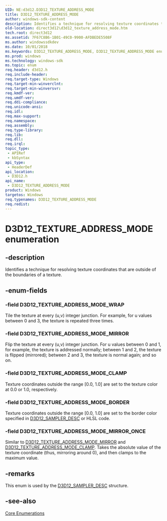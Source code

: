 ```yaml
---
UID: NE:d3d12.D3D12_TEXTURE_ADDRESS_MODE
title: D3D12_TEXTURE_ADDRESS_MODE
author: windows-sdk-content
description: Identifies a technique for resolving texture coordinates that are outside of the boundaries of a texture.
old-location: direct3d12\d3d12_texture_address_mode.htm
tech.root: direct3d12
ms.assetid: 7F67C8B6-1B01-49C0-9900-AFDBEDE5508F
ms.author: windowssdkdev
ms.date: 10/01/2018
ms.keywords: D3D12_TEXTURE_ADDRESS_MODE, D3D12_TEXTURE_ADDRESS_MODE enumeration, D3D12_TEXTURE_ADDRESS_MODE_BORDER, D3D12_TEXTURE_ADDRESS_MODE_CLAMP, D3D12_TEXTURE_ADDRESS_MODE_MIRROR, D3D12_TEXTURE_ADDRESS_MODE_MIRROR_ONCE, D3D12_TEXTURE_ADDRESS_MODE_WRAP, d3d12/D3D12_TEXTURE_ADDRESS_MODE, d3d12/D3D12_TEXTURE_ADDRESS_MODE_BORDER, d3d12/D3D12_TEXTURE_ADDRESS_MODE_CLAMP, d3d12/D3D12_TEXTURE_ADDRESS_MODE_MIRROR, d3d12/D3D12_TEXTURE_ADDRESS_MODE_MIRROR_ONCE, d3d12/D3D12_TEXTURE_ADDRESS_MODE_WRAP, direct3d12.d3d12_texture_address_mode
ms.prod: windows
ms.technology: windows-sdk
ms.topic: enum
req.header: d3d12.h
req.include-header: 
req.target-type: Windows
req.target-min-winverclnt: 
req.target-min-winversvr: 
req.kmdf-ver: 
req.umdf-ver: 
req.ddi-compliance: 
req.unicode-ansi: 
req.idl: 
req.max-support: 
req.namespace: 
req.assembly: 
req.type-library: 
req.lib: 
req.dll: 
req.irql: 
topic_type:
 - APIRef
 - kbSyntax
api_type:
 - HeaderDef
api_location:
 - D3D12.h
api_name:
 - D3D12_TEXTURE_ADDRESS_MODE
product: Windows
targetos: Windows
req.typenames: D3D12_TEXTURE_ADDRESS_MODE
req.redist: 
---
```


# D3D12_TEXTURE_ADDRESS_MODE enumeration


## -description


Identifies a technique for resolving texture coordinates that are outside of the boundaries of a texture.
        


## -enum-fields




### -field D3D12_TEXTURE_ADDRESS_MODE_WRAP

Tile the texture at every (u,v) integer junction.
            For example, for u values between 0 and 3, the texture is repeated three times.
          


### -field D3D12_TEXTURE_ADDRESS_MODE_MIRROR

Flip the texture at every (u,v) integer junction.
            For u values between 0 and 1, for example, the texture is addressed normally; between 1 and 2, the texture is flipped (mirrored); between 2 and 3, the texture is normal again; and so on.
          


### -field D3D12_TEXTURE_ADDRESS_MODE_CLAMP

Texture coordinates outside the range [0.0, 1.0] are set to the texture color at 0.0 or 1.0, respectively.
          


### -field D3D12_TEXTURE_ADDRESS_MODE_BORDER

Texture coordinates outside the range [0.0, 1.0] are set to the border color specified in <a href="https://msdn.microsoft.com/96261FE1-89D4-4135-B5C4-2D788DF4FA12">D3D12_SAMPLER_DESC</a> or HLSL code.
          


### -field D3D12_TEXTURE_ADDRESS_MODE_MIRROR_ONCE

Similar to 
            <a href="https://msdn.microsoft.com/en-us/library/Dn770441(v=VS.85).aspx">D3D12_TEXTURE_ADDRESS_MODE_MIRROR</a> 
            and 
            <a href="https://msdn.microsoft.com/en-us/library/Dn770441(v=VS.85).aspx">D3D12_TEXTURE_ADDRESS_MODE_CLAMP</a>.
            Takes the absolute value of the texture coordinate (thus, mirroring around 0), and then clamps to the maximum value.
          


## -remarks



This enum is used by the <a href="https://msdn.microsoft.com/96261FE1-89D4-4135-B5C4-2D788DF4FA12">D3D12_SAMPLER_DESC</a> structure.
      




## -see-also




<a href="https://msdn.microsoft.com/76E76C85-128E-4F0E-9711-C72C4CF6C835">Core Enumerations</a>
 

 

